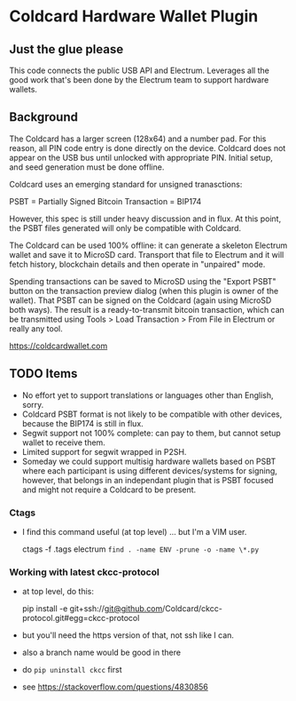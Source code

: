 
# Coldcard Hardware Wallet Plugin

## Just the glue please

This code connects the public USB API and Electrum. Leverages all
the good work that's been done by the Electrum team to support
hardware wallets.

## Background

The Coldcard has a larger screen (128x64) and a number pad. For
this reason, all PIN code entry is done directly on the device.
Coldcard does not appear on the USB bus until unlocked with appropriate
PIN. Initial setup, and seed generation must be done offline.

Coldcard uses an emerging standard for unsigned tranasctions:

PSBT = Partially Signed Bitcoin Transaction = BIP174

However, this spec is still under heavy discussion and in flux. At
this point, the PSBT files generated will only be compatible with
Coldcard.

The Coldcard can be used 100% offline: it can generate a skeleton
Electrum wallet and save it to MicroSD card. Transport that file
to Electrum and it will fetch history, blockchain details and then
operate in "unpaired" mode.

Spending transactions can be saved to MicroSD using the "Export PSBT"
button on the transaction preview dialog (when this plugin is
owner of the wallet). That PSBT can be signed on the Coldcard
(again using MicroSD both ways). The result is a ready-to-transmit
bitcoin transaction, which can be transmitted using Tools > Load
Transaction > From File in Electrum or really any tool.

<https://coldcardwallet.com>

## TODO Items

- No effort yet to support translations or languages other than English, sorry.
- Coldcard PSBT format is not likely to be compatible with other devices, because the BIP174 is still in flux.
- Segwit support not 100% complete: can pay to them, but cannot setup wallet to receive them.
- Limited support for segwit wrapped in P2SH.
- Someday we could support multisig hardware wallets based on PSBT where each participant
  is using different devices/systems for signing, however, that belongs in an independant
  plugin that is PSBT focused and might not require a Coldcard to be present.

### Ctags

- I find this command useful (at top level) ... but I'm a VIM user.

    ctags -f .tags electrum `find . -name ENV -prune -o -name \*.py`


### Working with latest ckcc-protocol

- at top level, do this:

    pip install -e git+ssh://git@github.com/Coldcard/ckcc-protocol.git#egg=ckcc-protocol

- but you'll need the https version of that, not ssh like I can.
- also a branch name would be good in there
- do `pip uninstall ckcc` first
- see <https://stackoverflow.com/questions/4830856>
